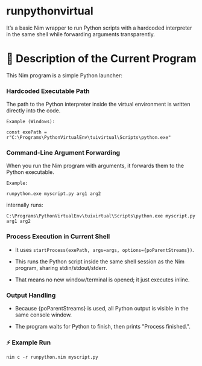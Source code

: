 # runpythonvirtual
It’s a basic Nim wrapper to run Python scripts with a hardcoded interpreter in the same shell while forwarding arguments transparently.

# 📜 Description of the Current Program

This Nim program is a simple Python launcher:

### Hardcoded Executable Path

The path to the Python interpreter inside the virtual environment is written directly into the code.

```
Example (Windows):

const exePath = r"C:\Programs\PythonVirtualEnv\tuivirtual\Scripts\python.exe"
```

### Command-Line Argument Forwarding

When you run the Nim program with arguments, it forwards them to the Python executable.

```
Example:

runpython.exe myscript.py arg1 arg2
```

internally runs:
```
C:\Programs\PythonVirtualEnv\tuivirtual\Scripts\python.exe myscript.py arg1 arg2
```

### Process Execution in Current Shell

- It uses ```startProcess(exePath, args=args, options={poParentStreams})```.

- This runs the Python script inside the same shell session as the Nim program, sharing stdin/stdout/stderr.

- That means no new window/terminal is opened; it just executes inline.

### Output Handling

- Because {poParentStreams} is used, all Python output is visible in the same console window.

- The program waits for Python to finish, then prints "Process finished.".

### ⚡ Example Run
```
nim c -r runpython.nim myscript.py
```
